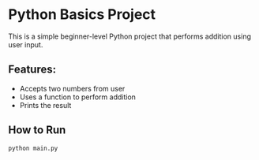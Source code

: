 # Python Basics Project

This is a simple beginner-level Python project that performs addition using user input.

## Features:
- Accepts two numbers from user
- Uses a function to perform addition
- Prints the result

## How to Run
```bash
python main.py

